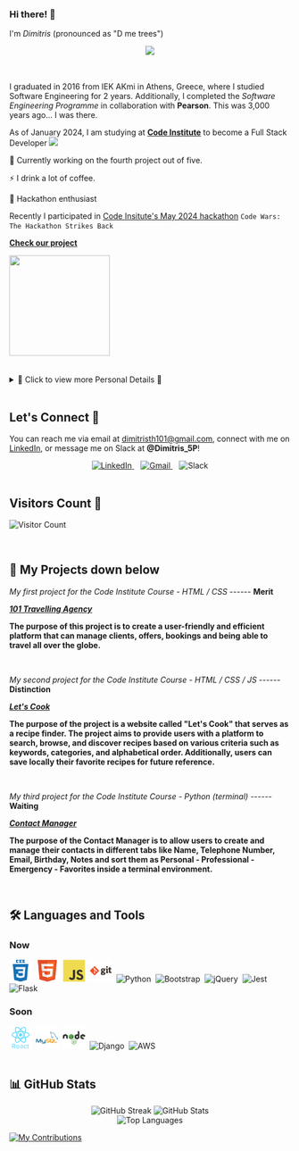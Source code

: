 ### Hi there! 👋  
I'm *Dimitris* (pronounced as "D me trees")

<p align="center">
<img src="https://media.giphy.com/media/xUPGGDNsLvqsBOhuU0/giphy.gif" width="800">
</p>

<br>

I graduated in 2016 from IEK AKmi in Athens, Greece, where I studied Software Engineering for 2 years. Additionally, I completed the *Software Engineering Programme* in collaboration with **Pearson**. This was 3,000 years ago... I was there.

As of January 2024, I am studying at **[Code Institute](https://codeinstitute.net/global/)** to become a Full Stack Developer <img src="https://media.giphy.com/media/WUlplcMpOCEmTGBtBW/giphy.gif" width="100">

 :telescope: Currently working on the fourth project out of five.
 
 :zap: I drink a lot of coffee.

 :robot: Hackathon enthusiast

Recently I participated in [Code Insitute's May 2024 hackathon](https://hackathon.codeinstitute.net/hackathon/47/) `Code Wars: The Hackathon Strikes Back`

**[Check our project](https://github.com/CallumDennisIE/2405-hackathon-team3)**

 <a href="https://api.eu.badgr.io/public/assertions/SNMdl7PuQaWFGTXDgBEGYA"><img width="180px" height="180px" src="https://api.eu.badgr.io/public/assertions/SNMdl7PuQaWFGTXDgBEGYA/image"></a>
<!-- https://github.com/VCGithubCode/VCGithubCode/blob/main/README.md --> 

<br>

<details>
  <summary>🌟 Click to view more Personal Details 🌟</summary>
  
  <br>
  
  <p align="center">
    <b>Age:</b> 28 years old 🎂 <br>
    <b>Location:</b> Athens, Greece 🏛️ <br>
    <b>Languages:</b> Greek (native), English (fluent) 🌐 <br>
  </p>
    
</details>

<br>

## Let's Connect 🤝

You can reach me via email at [dimitristh101@gmail.com](mailto:dimitristh101@gmail.com), connect with me on [LinkedIn](https://www.linkedin.com/in/dimitrios-thlivitis/), or message me on Slack at **@Dimitris_5P**!

<div align="center">
  <a href="https://www.linkedin.com/in/dimitrios-thlivitis" target="_blank">
    <img src="https://img.icons8.com/color/96/000000/linkedin.png" alt="LinkedIn" width="50" height="50"/>
  </a>&nbsp;&nbsp;
  <a href="mailto:dimitristh101@gmail.com" target="_blank">
    <img src="https://img.icons8.com/fluent/96/000000/gmail.png" alt="Gmail" width="50" height="50"/>
  </a>&nbsp;&nbsp;
  <img src="https://img.icons8.com/color/96/000000/slack--v2.png" alt="Slack" width="50" height="50"/>
</div>


<br>

## **Visitors Count** 👀
![Visitor Count](https://visitor-badge.laobi.icu/badge?page_id=Dimitris112.Dimitris112)
<!-- https://github.com/hehuapei/visitor-badge -->

<br>

## 🚀 My Projects down below

*My first project for the Code Institute Course - HTML / CSS* ------ **Merit**


<a href="https://github.com/Dimitris112/travel-agency-1st-official-project" target="_blank"><strong><em>101 Travelling Agency</em></strong></a><br>

**The purpose of this project is to create a user-friendly and efficient platform that can manage clients, offers, bookings and being able to travel all over the globe.**

<br>

*My second project for the Code Institute Course - HTML / CSS / JS* ------ **Distinction**

<a href="https://github.com/Dimitris112/lets-cook-pp2" target="_blank"><strong><em>Let's Cook</em></strong></a><br>

**The purpose of the project is a website called "Let's Cook" that serves as a recipe finder. The project aims to provide users with a platform to search, browse, and discover recipes based on various criteria such as keywords, categories, and alphabetical order. Additionally, users can save locally their favorite recipes for future reference.**

<br>

*My third project for the Code Institute Course - Python (terminal)* ------ **Waiting**

<a href="https://github.com/Dimitris112/Contact-Manager-pp3" target="_blank"><strong><em>Contact Manager</em></strong></a><br>

**The purpose of the Contact Manager is to allow users to create and manage their contacts in different tabs like Name, Telephone Number, Email, Birthday, Notes and sort them as Personal - Professional - Emergency - Favorites inside a terminal environment.**

<br>

## :hammer_and_wrench: **Languages and Tools**
### Now
<div>
   <img src="https://github.com/devicons/devicon/blob/master/icons/css3/css3-plain-wordmark.svg" title="CSS3" alt="CSS" width="40" height="40"/>&nbsp;
   <img src="https://github.com/devicons/devicon/blob/master/icons/html5/html5-original.svg" title="HTML5" alt="HTML" width="40" height="40"/>&nbsp;
   <img src="https://github.com/devicons/devicon/blob/master/icons/javascript/javascript-original.svg" title="JavaScript" alt="JavaScript" width="40" height="40"/>&nbsp;
   <img src="https://github.com/devicons/devicon/blob/master/icons/git/git-original-wordmark.svg" title="Git" alt="Git" width="40" height="40"/>&nbsp;
   <img src="https://cdn.jsdelivr.net/gh/devicons/devicon@latest/icons/python/python-original.svg" title="Python" alt="Python" width="40" height="40"/>&nbsp;
    <img src="https://cdn.jsdelivr.net/gh/devicons/devicon@latest/icons/bootstrap/bootstrap-original.svg" title="Bootstrap" alt="Bootstrap" width="40" height="40"/>&nbsp;
    <img src="https://cdn.jsdelivr.net/gh/devicons/devicon@latest/icons/jquery/jquery-original.svg" title="jQuery" alt="jQuery" width="40" height="40"/>&nbsp;
    <img src="https://cdn.jsdelivr.net/gh/devicons/devicon@latest/icons/jest/jest-plain.svg" title="Jest" alt="Jest" width="40" height="40"/>&nbsp;
    <img src="https://cdn.jsdelivr.net/gh/devicons/devicon@latest/icons/flask/flask-original.svg" title="Flask" alt="Flask" width="40" height="40"/>&nbsp;
</div>
   
### Soon
<div>
   <img src="https://github.com/devicons/devicon/blob/master/icons/react/react-original-wordmark.svg" title="React" alt="React" width="40" height="40"/>&nbsp;
   <img src="https://github.com/devicons/devicon/blob/master/icons/mysql/mysql-original-wordmark.svg" title="MySQL" alt="MySQL" width="40" height="40"/>&nbsp;
   <img src="https://github.com/devicons/devicon/blob/master/icons/nodejs/nodejs-original-wordmark.svg" title="NodeJS" alt="NodeJS" width="40" height="40"/>&nbsp;
   <img src="https://cdn.jsdelivr.net/gh/devicons/devicon@latest/icons/django/django-plain.svg" title="Django" alt="Django" width="40" height="40"/>&nbsp;
   <img src="https://cdn.jsdelivr.net/gh/devicons/devicon@latest/icons/amazonwebservices/amazonwebservices-original-wordmark.svg" title="AWS" alt="AWS" width="40" height="40"/>&nbsp;
</div>

<br>

## 📊 **GitHub Stats**

<div align="center">
  <img src="https://github-readme-streak-stats.herokuapp.com?user=Dimitris112&theme=dark&mode=weekly" alt="GitHub Streak" style="max-width: 100%;"/>
  <img src="https://github-readme-stats.vercel.app/api?username=Dimitris112&show_icons=true&theme=gruvbox" alt="GitHub Stats" style="max-width: 45%;"/>
</div>

<div align="center">
  <img src="https://github-readme-stats.vercel.app/api/top-langs/?username=Dimitris112&theme=gruvbox" alt="Top Languages" style="max-width: 45%;"/>
</div>

[![My Contributions](https://github-readme-activity-graph.vercel.app/graph?username=Dimitris112&theme=react-dark)](https://github.com/Dimitris112)

<!-- https://github.com/DenverCoder1/github-readme-streak-stats -->
<!-- https://github.com/anuraghazra/github-readme-stats -->

<!-- https://github.com/Ashutosh00710/github-readme-activity-graph?tab=readme-ov-file -->
